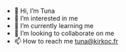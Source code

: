 - 👋 Hi, I’m Tuna
- 👀 I’m interested in me
- 🌱 I’m currently learning me
- 💞️ I’m looking to collaborate on me
- 📫 How to reach me tuna@kirkoc.fr

<!---
Tunakirkoc/Tunakirkoc is a ✨ special ✨ repository because its `README.md` (this file) appears on your GitHub profile.
You can click the Preview link to take a look at your changes.
--->
